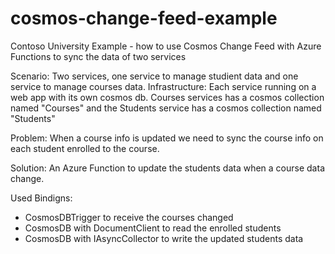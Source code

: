 # cosmos-change-feed-example
Contoso University Example - how to use Cosmos Change Feed with Azure Functions to sync the data of two services
 
Scenario: Two services, one service to manage studient data and one service to manage courses data.
Infrastructure: Each service running on a web app with its own cosmos db. Courses services has a cosmos collection named "Courses" and the Students service has a cosmos collection named "Students"

Problem: When a course info is updated we need to sync the course info on each student enrolled to the course.

Solution: An Azure Function to update the students data when a course data change.

Used Bindigns:
* CosmosDBTrigger to receive the courses changed
* CosmosDB with DocumentClient to read the enrolled students
* CosmosDB with IAsyncCollector to write the updated students data